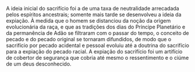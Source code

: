 ﻿A ideia inicial do sacrifício foi a de uma taxa de neutralidade arrecadada pelos espíritos ancestrais; somente mais tarde se desenvolveu a ideia da expiação. À medida que o homem se distanciou da noção da origem evolucionária da raça, e que as tradições dos dias do Príncipe Planetário e da permanência de Adão se filtraram com o passar do tempo, o conceito de pecado e do pecado original se tornaram difundidos, de modo que o sacrifício por pecado acidental e pessoal evoluiu até a doutrina do sacrifício para a expiação do pecado racial. A expiação do sacrifício foi um artifício de cobertor de segurança que cobria até mesmo o ressentimento e o ciúme de um deus desconhecido.